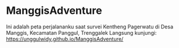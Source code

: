 # ManggisAdventure
Ini adalah peta perjalananku saat survei Kentheng Pagerwatu di Desa Manggis, Kecamatan Panggul, Trenggalek
Langsung kunjungi: https://unggulwidy.github.io/ManggisAdventure/
